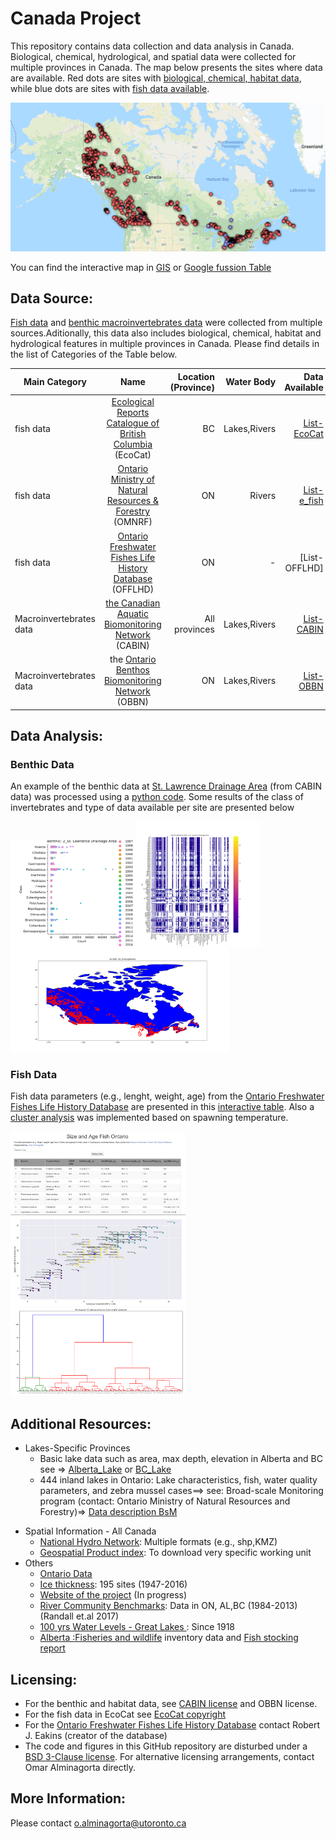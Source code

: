 # Canada Project
[biological, chemical, habitat data]: https://github.com/alminagorta/CanadaProject/tree/master/Benthic_Habitat_Data
[fish data available]: https://github.com/alminagorta/CanadaProject/tree/master/FishData

This repository contains data collection and data analysis in Canada. Biological, chemical, hydrological, and spatial data were collected for multiple provinces in Canada. The map below presents the sites where data are available. Red dots are sites with [biological, chemical, habitat data], while blue dots are sites with [fish data available].

 ![](https://github.com/alminagorta/CanadaProject/blob/master/Miscel/All_CABIN_Ianfish_OBBN.png)

You can find the interactive map in [GIS] or [Google fussion Table]  

[GIS]: https://utoronto.maps.arcgis.com/apps/Minimalist/index.html?appid=1212a88ec70a40f9b1daa6aabe52c1b9
[Google fussion Table]: https://bit.ly/2XBBkDO 

[BSD 3-Clause license]: https://github.com/alminagorta/CanadaProject/blob/master/Miscel/LICENSE
[EcoCat copyright]: https://www2.gov.bc.ca/gov/content/home/copyright
[CABIN license]: https://open.canada.ca/en/open-government-licence-canada

[Ecological Reports Catalogue of British Columbia]: https://github.com/alminagorta/CanadaProject/tree/master/FishData#ecocat-bc-ecological-reports-catalogue-of-british-columbia
[EcoCat BC]: http://a100.gov.bc.ca/pub/acat/public/welcome.do 

[the Canadian Aquatic Biomonitoring Network]: https://github.com/alminagorta/CanadaProject/tree/master/Benthic_Habitat_Data#cabin-canadian-aquatic-biomonitoring-network
[Ontario Benthos Biomonitoring Network]: https://github.com/alminagorta/CanadaProject/tree/master/Benthic_Habitat_Data#obbn-ontario-benthos-biomonitoring-network

[Alberta_Lake]: http://albertalakes.ualberta.ca/?page=lake
[BC_Lake]: http://a100.gov.bc.ca/pub/fidq/searchBathymetricMaps.do

[cluster analysis]: https://github.com/alminagorta/MachineLearning/tree/master/Clustering

[St. Lawrence Drainage Area]: https://github.com/alminagorta/CanadaProject/blob/master/Benthic_Habitat_Data/2_St_Lawrence_BenthicData.csv
[python code]: https://github.com/alminagorta/CanadaProject/tree/master/Python_Code
[Fig1]: https://github.com/alminagorta/CanadaProject/blob/master/Benthic_Habitat_Data/Benthic_2.png 
[Ontario Freshwater Fishes Life History Database]: http://www.ontariofishes.ca/home.htm
[OBBN]: https://data.ontario.ca/dataset/ontario-benthos-biomonitoring-network
[Ontario Ministry of Natural Resources & Forestry]: https://github.com/alminagorta/CanadaProject/tree/master/FishData#omnrf-ontario-ministry-of-natural-resources--forestry


[benthic macroinvertebrates data]: https://github.com/alminagorta/CanadaProject/tree/master/Benthic_Habitat_Data
[Fish data]: https://github.com/alminagorta/CanadaProject/tree/master/FishData

## Data Source:
[Fish data] and [benthic macroinvertebrates data] were collected from multiple sources.Aditionally, this data also includes biological, chemical, habitat and hydrological features in multiple provinces in Canada. Please find details in the list of Categories of the Table below.

| Main Category        | Name          | Location (Province)|Water Body |Data Available |Data Source  |
| ------------- |:-------------:| -----:|----:|----:|-----:|
| fish data     | [Ecological Reports Catalogue of British Columbia] (EcoCat)  | BC | Lakes,Rivers | [List-EcoCat] |[EcoCat BC] |
| fish data     | [Ontario Ministry of Natural Resources & Forestry] (OMNRF)  | ON | Rivers | [List-e_fish] |only electrofishing data |
| fish data     | [Ontario Freshwater Fishes Life History Database] (OFFLHD) | ON | - | [List-OFFLHD] | [OFFLHD] |
| Macroinvertebrates data  | [the Canadian Aquatic Biomonitoring Network] (CABIN)| All provinces  |Lakes,Rivers| [List-CABIN]  | [CABIN]|
| Macroinvertebrates data  | the [Ontario Benthos Biomonitoring Network] (OBBN) | ON |Lakes,Rivers| [List-OBBN]  | [OBBN] |

[List-EcoCat]: https://github.com/alminagorta/CanadaProject/blob/master/FishData/EcoCat%20Field%20Descriptions.pdf
[List-e_fish]: https://github.com/alminagorta/CanadaProject/blob/master/FishData/efish_spaceField_Description.pdf
[List-CABIN]: https://github.com/alminagorta/CanadaProject/blob/master/Benthic_Habitat_Data/CABIN%20Field%20Descriptions.pdf
[List-OBBN]: https://github.com/alminagorta/CanadaProject/blob/master/Benthic_Habitat_Data/OBBN%20Field%20Descriptions.pdf

[CABIN]: https://open.canada.ca/data/en/dataset/13564ca4-e330-40a5-9521-bfb1be767147
[OFFLHD]: http://www.ontariofishes.ca/home.htm
## Data Analysis:
### Benthic Data
An example of the benthic data at [St. Lawrence Drainage Area] (from CABIN data) was processed using a [python code]. Some results of the class of invertebrates and type of data available per site are presented below 

<img src="https://github.com/alminagorta/CanadaProject/blob/master/Miscel/Benthic_2.png" width=200/><img src="https://github.com/alminagorta/CanadaProject/blob/master/Miscel/Out2_St_Lawrence_Drainage%20AreaDataAva_2.png" width=200/><img src="https://github.com/alminagorta/CanadaProject/blob/master/Miscel/OutAll_DrainageAreasmap_A.png" width=350/>

### Fish Data
Fish data parameters (e.g., lenght, weight, age) from the [Ontario Freshwater Fishes Life History Database] are presented in this [interactive table]. Also a [cluster analysis] was implemented based on spawning temperature. 

<img src="https://github.com/alminagorta/CanadaProject/blob/master/Miscel/Table1.png" width=280/><img src="https://github.com/alminagorta/MachineLearning/blob/master/Clustering/K-means.png" width=280/><img src="https://github.com/alminagorta/MachineLearning/blob/master/Clustering/Dendogram1.png" width=280/>

[interactive table]: http://oalminagorta.byethost7.com/Table_FishOntario/Table3_FishOntario.html 

## Additional Resources: 
* Lakes-Specific Provinces
  * Basic lake data such as area, max depth, elevation in Alberta and BC see => [Alberta_Lake] or [BC_Lake] 
  * 444 inland lakes in Ontario: Lake characteristics, fish, water quality parameters, and zebra mussel cases==> see: Broad-scale Monitoring program (contact: Ontario Ministry of Natural Resources and Forestry)=> [Data description BsM]
  
[Data description BsM]: https://github.com/alminagorta/CanadaProject/blob/master/FishData/BsM_DataDescriptions.pdf
  

[National Hydro Network]: https://open.canada.ca/data/en/dataset/a4b190fe-e090-4e6d-881e-b87956c07977
[Geospatial Product index]: http://ftp.geogratis.gc.ca/pub/nrcan_rncan/vector/index/html/geospatial_product_index_en.html

* Spatial Information - All Canada
  * [National Hydro Network]: Multiple formats (e.g., shp,KMZ)
  * [Geospatial Product index]: To download very specific working unit
* Others
  * [Ontario Data]
  * [Ice thickness]: 195 sites (1947-2016)
  * [Website of the project] (In progress)
  * [River Community Benchmarks]: Data in ON, AL,BC (1984-2013) (Randall et.al 2017)
  * [100 yrs Water Levels - Great Lakes ]: Since 1918
  * [Alberta :Fisheries and wildlife] inventory data and [Fish stocking report]

[River Community Benchmarks]: http://waves-vagues.dfo-mpo.gc.ca/Library/40603520.pdf
[Ice thickness]: https://www.canada.ca/en/environment-climate-change/services/ice-forecasts-observations/latest-conditions/archive-overview/thickness-data.html
[Ontario Data]: https://data.ontario.ca/
[100 yrs Water Levels - Great Lakes ]: http://www.tides.gc.ca/C&A/network_means-eng.html#tabs1_5
[Alberta :Fisheries and wildlife]: https://maps.alberta.ca/FWIMT_Pub/Viewer/?TermsOfUseRequired=true&Viewer=FWIMT_Pub
[Fish stocking report]: https://open.alberta.ca/publications/fish-stocking-list
  
## Licensing:
* For the benthic and habitat data, see [CABIN license] and OBBN license.
* For the fish data in EcoCat see [EcoCat copyright]
* For the [Ontario Freshwater Fishes Life History Database] contact Robert J. Eakins (creator of the database)
* The code and figures in this GitHub repository are disturbed under a [BSD 3-Clause license]. For alternative licensing arrangements, contact Omar Alminagorta directly. 
## More Information: 
Please contact o.alminagorta@utoronto.ca

[Website of the project]: https://mteproject.weebly.com/

